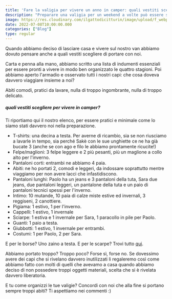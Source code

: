 ```yaml
---
title: 'Fare la valigia per vivere un anno in camper: quali vestiti scegliere?' 
description: "Preparare una valigia per un weekend a volte può essere stressante, figuriamoci per un anno intero. Parola d'ordine: minimalismo."
image: https://res.cloudinary.com/ilgattodicitturin/image/upload/f_webp,q_auto,w_800,dpr_auto/v1657265838/Articoli/Fare_la_valigia_per_un_anno_in_camper_quali_vestiti_scegliere.jpg
date: 2022-07-08T10:00:00.000
categories: ["Blog"]
type: regular
---
```


Quando abbiamo deciso di lasciare casa e vivere sul nostro van abbiamo dovuto pensare anche a quali vestiti scegliere di portare con noi. 

Carta e penna alla mano, abbiamo scritto una lista di indumenti essenziali per essere pronti a vivere in modo ben organizzato le quattro stagioni.
Poi abbiamo aperto l'armadio e osservato tutti i nostri capi: che cosa doveva davvero viaggiare insieme a noi?

Abiti comodi, pratici da lavare, nulla di troppo ingombrante, nulla di troppo delicato. 

##### quali vestiti scegliere per vivere in camper?
Ti riportiamo qui il nostro elenco, per essere pratici e minimale come lo siamo stati davvero noi nella preparazione.

* T-shirts: una decina a testa. Per averne di ricambio, sia se non riusciamo a lavarle in tempo, sia perché Sakè con le sue unghiette ce ne ha già bucate 3 (anche se con ago e filo le abbiamo prontamente ricucite!)
* Felpe/maglioni: 3 felpe leggere e 2 più pesanti, più un maglione a collo alto per l'inverno.
* Pantaloni corti: entrambi ne abbiamo 4 paia.
* Abiti: ne ho portati 2, comodi e leggeri, da indossare soprattutto mentre viaggiamo per non avere lacci che infastidiscono.
* Pantaloni lunghi: Paolo ha un jeans e 3 pantaloni della tuta, Sara due jeans, due pantaloni leggeri, un pantalone della tuta e un paio di pantaloni tecnici spessi per l'inverno.
* Intimo: 10 mutande, 10 paia di calze miste estive ed invernali, 3 reggiseni, 2 canottiere. 
* Pigiama: 1 estivo, 1 per l'inverno.
* Cappelli: 1 estivo, 1 invernale
* Sciarpe: 1 estiva e 1 invernale per Sara, 1 paracollo in pile per Paolo.
* Guanti: 1 paio a testa.
* Giubbotti: 1 estivo, 1 invernale per entrambi.
* Costumi: 1 per Paolo, 2 per Sara.

E per le borse? Uno zaino a testa.
E per le scarpe? Trovi tutto [qui](/blog/camper-fulltimers-quali-scarpe-portare/).

Abbiamo portato troppo? Troppo poco? Forse sì, forse no. Se dovessimo avere dei capi che si rivelano davvero inutilizzati li regaleremo così come abbiamo fatto con molti di quelli che avevamo a casa quando abbiamo deciso di non possedere troppi oggetti materiali, scelta che si è rivelata davvero liberatoria.

E tu come organizzi le tue valigie? Concordi con noi che alla fine si portano sempre troppi abiti? 
Ti aspettiamo nei commenti :)



